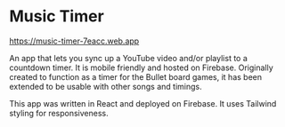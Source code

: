 # Music Timer

https://music-timer-7eacc.web.app

An app that lets you sync up a YouTube video and/or playlist to a countdown timer. It is mobile friendly and hosted on Firebase. Originally created to function as a timer for the Bullet board games, it has been extended to be usable with other songs and timings.

This app was written in React and deployed on Firebase. It uses Tailwind styling for responsiveness.